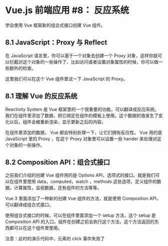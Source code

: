 # Vue.js 前端应用 #8： 反应系统

学会使用 Vue 框架新的组合式接口创建 Vue 组件。

## 8.1 JavaScript：Proxy 与 Reflect

在 JavaScript 语言里，你可以基于一个对象去创建一个 Proxy 对象，这样你就可以拦截对这个对象的一些操作了，比如访问或者设置对象属性的时候，你可以做一些额外的检查。

这里我们可以在这个 Vue 组件里试一下 JavaScript 的 Proxy。

## 8.1 理解 Vue 的反应系统

Reactivity System 是 Vue 框架里的一个很重要的功能，可以翻译成反应系统。我们在组件里添加了数据，把它绑定在组件的模板上使用。这个数据的值发生了变化以后，组件会被重新渲染，显示更新之后的内容。

在组件里添加的数据， Vue 都会特别处理一下，让它们拥有反应性。 Vue 用的是 JavaScript 里的 Proxy ，在这个 Proxy 对象里可以设置一些 hander 来处理对这个对象的一些操作。

## 8.2 Composition API：组合式接口

之前我们介绍的创建 Vue 组件用的是 Options API，选项式的接口。就是我们可以在组件里使用 data，computed，watch ，methods 这些选项，定义组件的数据，计算属性，监视数据，还有组件的方法等等。

Vue 3 里面添加了一种新的创建 Vue 组件的方法，就是使用 Composition API，可以翻译成组合式接口。

使用组合式接口的时候，可以在组件里面添加一个 setup 方法，这个 setup 是 Composition API 的入口，组件在创建之前会执行这个方法，这个方法返回的东西都可以在这个组件里使用。

注意：此时的演示代码中，元素的 click 事件失效了
